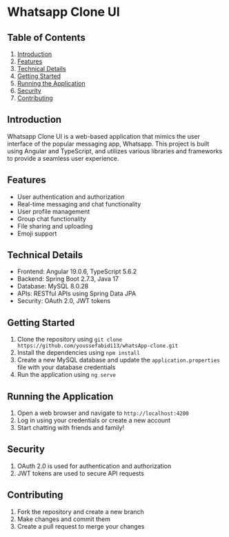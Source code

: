 

**Whatsapp Clone UI**
=======================

**Table of Contents**
-----------------

1. [Introduction](#introduction)
2. [Features](#features)
3. [Technical Details](#technical-details)
4. [Getting Started](#getting-started)
5. [Running the Application](#running-the-application)
6. [Security](#security)
9. [Contributing](#contributing)

**Introduction**
---------------

Whatsapp Clone UI is a web-based application that mimics the user interface of the popular messaging app, Whatsapp. This project is built using Angular and TypeScript, and utilizes various libraries and frameworks to provide a seamless user experience.

**Features**
------------

* User authentication and authorization
* Real-time messaging and chat functionality
* User profile management
* Group chat functionality
* File sharing and uploading
* Emoji support

**Technical Details**
--------------------

* Frontend: Angular 19.0.6, TypeScript 5.6.2
* Backend: Spring Boot 2.7.3, Java 17
* Database: MySQL 8.0.28
* APIs: RESTful APIs using Spring Data JPA
* Security: OAuth 2.0, JWT tokens

**Getting Started**
-------------------

1. Clone the repository using `git clone https://github.com/youssefabidi13/whatsApp-clone.git`
2. Install the dependencies using `npm install`
3. Create a new MySQL database and update the `application.properties` file with your database credentials
4. Run the application using `ng serve`

**Running the Application**
---------------------------

1. Open a web browser and navigate to `http://localhost:4200`
2. Log in using your credentials or create a new account
3. Start chatting with friends and family!

**Security**
------------

1. OAuth 2.0 is used for authentication and authorization
2. JWT tokens are used to secure API requests

**Contributing**
---------------

1. Fork the repository and create a new branch
2. Make changes and commit them
3. Create a pull request to merge your changes
